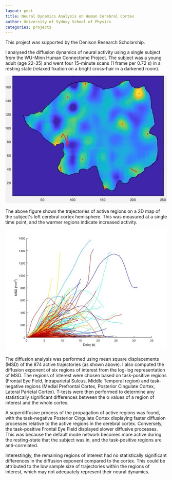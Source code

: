 ```yaml
---
layout: post
title: Neural Dynamics Analysis on Human Cerebral Cortex
author: University of Sydney School of Physics
categories: projects
---
```


This project was supported by the Denison Research Scholarship.

I analysed the diffusion dynamics of neural activity using a single
subject from the WU-Minn Human Connectome Project. The subject
was a young adult (age 22-35) and went four 15-minute scans
(1 frame per 0.72 s) in a resting state (relaxed fixation on
a bright cross-hair in a darkened room).

![f1](/assets/images/denision0.jpg)

The above figure shows the trajectories of active regions on a 2D map of the subject's left cerebral cortex hemisphere.
This was measured at a single time point, and the warmer regions indicate increased activity.

![f2](/assets/images/dension1.jpg)

The diffusion analysis was performed using mean square displacements (MSD) of the 874 active trajectories (as shown above). I also computed the diffusion exponent of six regions of interest from the log-log representation of MSD.
The regions of interest were chosen based on task-positive regions (Frontal Eye Field, Intraparietal Sulcus, Middle Temporal region) and 
task-negative regions (Medial Prefrontal Cortex, Posterior Cingulate Cortex, Lateral Parietal Cortex).
T-tests were then performed to determine any statistically significant differences 
between the α values of a region of interest and the whole cortex.

A superdiffusive process of the propagation of active regions
was found, with the task-negative Posterior
Cingulate Cortex displaying faster diffusion processes relative to the active regions in the cerebral cortex.
Conversely, the task-positive Frontal Eye Field displayed slower diffusive processes.
This was because the default mode network becomes more
active during the resting-state that the subject was in, and
the task-positive regions are anti-correlated.

Interestingly, the remaining regions of interest had no statistically
significant differences in the diffusion exponent compared to
the cortex. This could be attributed to the low sample size
of trajectories within the regions of interest, which may not
adequately represent their neural dynamics.
